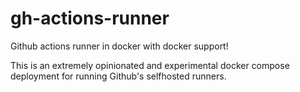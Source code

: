 # gh-actions-runner
Github actions runner in docker with docker support!  

This is an extremely opinionated and experimental docker compose deployment for running Github's selfhosted runners.
